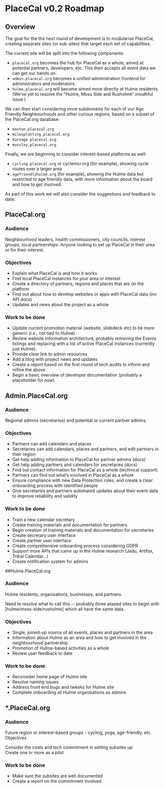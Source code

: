 # PlaceCal v0.2 Roadmap

## Overview

The goal for the the next round of development is to modularise PlaceCal, creating separate sites \(or sub-sites\) that target each set of capabilities.

The current site will be split into the following components:

* `placecal.org` becomes the hub for PlaceCal as a whole, aimed at potential partners, developers, etc. This then accepts all event data we can get our hands on.
* `admin.placecal.org` becomes a unified administration frontend for administrators and moderators.
* `hulme.placecal.org` will become aimed more directly at Hulme residents. \(We’ve yet to resolve the “Hulme, Moss Side and Rusholme” mouthful issue.\)

We can then start considering more subdomains for each of our Age Friendly Neighbourhoods and other curious regions, based on a subset of the PlaceCal.org database:

 * `moston.placecal.org`
 * `milesplatting.placecal.org`
 * `burnage.placecal.org` 
 * `mossley.placecal.org`

Finally, we are beginning to consider interest-based platforms as well:

 * `cycling.placecal.org` or cyclemcr.org \(for example\), showing cycle routes over a larger area  
 * `agefriendlyhulme.org` \(for example\), showing the Hulme data but restricted to age friendly data, with more information about the board and how to get involved.

As part of this work we will also consider the suggestions and feedback to date.  

## PlaceCal.org  

### Audience

Neighbourhood leaders, health commissioners, city councils, interest groups, local partnerships. Anyone looking to set up PlaceCal in their area or for their interest.  

### Objectives

 * Explain what PlaceCal is and how it works  
 * Find local PlaceCal instances for your area or interest  
 * Create a directory of partners, regions and places that are on the platform  
 * Find out about how to develop websites or apps with PlaceCal data \(inc API   docs\)  
 * Updates and news about the project as a whole  

### Work to be done

 * Update current promotion material \(website, slidedeck etc\) to be more generic \(i.e., not tied to Hulme\).  
 * Review website information architecture, probably removing the Events listings and replacing with a list of active PlaceCal instances \(currently just Hulme\).  
 * Provide clear link to admin resources  
 * Add a blog with project news and updates  
 * Create a report based on the first round of tech audits to inform and refine the above  
 * Begin a basic overview of developer documentation \(probably a placeholder for now\)

## Admin.PlaceCal.org  

### Audience

Regional admins \(secretaries\) and potential or current partner admins.   

### Objectives

 * Partners can add calendars and places  
 * Secretaries can add calendars, places and partners, and edit partners in their region   
 * Get help adding information to PlaceCal for partner admins \(docs\)  
 * Get help adding partners and calendars for secretaries \(docs\)  
 * Find out contact information for PlaceCal as a whole \(technical support\)  
 * Partners can find out what’s involved in PlaceCal as a whole  
 * Ensure compliance with new Data Protection rules, and create a clear onboarding process with identified people  
 * Give secretaries and partners automated updates about their event data to improve reliability and validity  

### Work to be done

 * Train a new calendar secretary  
 * Create training materials and documentation for partners  
 * Begin creation of training materials and documentation for secretaries  
 * Create secretary user interface  
 * Create partner user interface  
 * Create comprehensive onboarding process considering GDPR  
 * Support more APIs that came up in the Hulme research \(Jadu, Artifax, Tribal Calendar…\)  
 * Create notification system for admins

##Hulme.PlaceCal.org  

### Audience

Hulme residents, organisations, businesses, and partners.

Need to resolve what to call this -- probably three aliased sites to begin with \[hulme/moss-side/rusholme\] which all have the same data.  

### Objectives

 * Single, joined-up source of all events, places and partners in the area  
 * Information about Hulme as an area and how to get involved in the neighbourhood partnership  
 * Promotion of Hulme-based activities as a whole  
 * Review user feedback to date  

### Work to be done

 * Reconsider home page of Hulme site  
 * Resolve naming issues  
 * Address front end bugs and tweaks for Hulme site  
 * Complete onboarding all Hulme organisations as admins

## *.PlaceCal.org  

### Audience

Future region or interest-based groups - cycling, yoga, age-friendly, etc.  
Objectives

Consider the costs and tech commitment in setting subsites up  
Create one or more as a pilot  

### Work to be done

 * Make sure the subsites are well documented  
 * Create a report on the commitment involved


